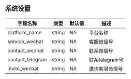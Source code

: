 ## 系统设置

| 字段名称             | 类型   | 默认值 | 描述          |
| ------------------ | ------ | ----- | ------------ |
| platform_name      | string | NA    | 平台名称       |
| service_wechat     | string | NA    | 客服微信号     |
| contact_wechat     | string | NA    | 联系微信号     |
| contact_telegram   | string | NA    | 联系telegram号|
| invite_wechat      | string | NA    | 邀请客服微信号  |